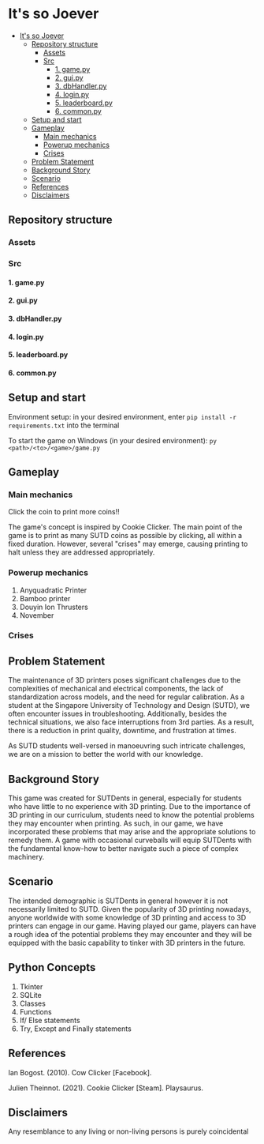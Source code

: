 # It's so Joever
- [It's so Joever](#its-so-joever)
  - [Repository structure](#repository-structure)
    - [Assets](#assets)
    - [Src](#src)
      - [1. game.py](#1-gamepy)
      - [2. gui.py](#2-guipy)
      - [3. dbHandler.py](#3-dbhandlerpy)
      - [4. login.py](#4-loginpy)
      - [5. leaderboard.py](#5-leaderboardpy)
      - [6. common.py](#6-commonpy)
  - [Setup and start](#setup-and-start)
  - [Gameplay](#gameplay)
    - [Main mechanics](#main-mechanics)
    - [Powerup mechanics](#powerup-mechanics)
    - [Crises](#crises)
  - [Problem Statement](#problem-statement)
  - [Background Story](#background-story)
  - [Scenario](#scenario)
  - [References](#references)
  - [Disclaimers](#disclaimers)

## Repository structure

### Assets

### Src
#### 1. game.py
#### 2. gui.py
#### 3. dbHandler.py
#### 4. login.py
#### 5. leaderboard.py
#### 6. common.py


## Setup and start
Environment setup: in your desired environment, enter
`pip install -r requirements.txt`
into the terminal

To start the game on Windows (in your desired environment): `py <path>/<to>/<game>/game.py`

## Gameplay
### Main mechanics
Click the coin to print more coins!!

The game's concept is inspired by Cookie Clicker. The main point of the game is to print as many SUTD coins as possible by clicking, all within a fixed duration. However, several "crises" may emerge, causing printing to halt unless they are addressed appropriately.

### Powerup mechanics
1. Anyquadratic Printer
2. Bamboo printer
3. Douyin Ion Thrusters
4. November

### Crises
## Problem Statement
The maintenance of 3D printers poses significant challenges due to the complexities of mechanical and electrical components, the lack of standardization across models, and the need for regular calibration. As a student at the Singapore University of Technology and Design (SUTD), we often encounter issues in troubleshooting. Additionally, besides the technical situations, we also face interruptions from 3rd parties. As a result, there is a reduction in print quality, downtime, and frustration at times. 

As SUTD students well-versed in manoeuvring such intricate challenges, we are on a mission to better the world with our knowledge.
## Background Story
This game was created for SUTDents in general, especially for students who have little to no experience with 3D printing. Due to the importance of 3D printing in our curriculum, students need to know the potential problems they may encounter when printing. As such, in our game, we have incorporated these problems that may arise and the appropriate solutions to remedy them. A game with occasional curveballs will equip SUTDents with the fundamental know-how to better navigate such a piece of complex machinery.
## Scenario
The intended demographic is SUTDents in general however it is not necessarily limited to SUTD. Given the popularity of 3D printing nowadays, anyone worldwide with some knowledge of 3D printing and access to 3D printers can engage in our game. Having played our game, players can have a rough idea of the potential problems they may encounter and they will be equipped with the basic capability to tinker with 3D printers in the future.
## Python Concepts
1. Tkinter
2. SQLite
3. Classes
4. Functions
5. If/ Else statements
6. Try, Except and Finally statements
## References
Ian Bogost. (2010). Cow Clicker [Facebook].

Julien Theinnot. (2021). Cookie Clicker [Steam]. Playsaurus.
## Disclaimers
Any resemblance to any living or non-living persons is purely coincidental
